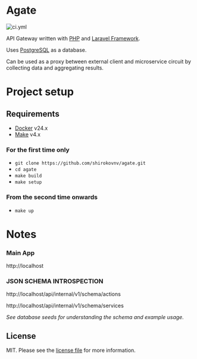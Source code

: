 # Agate

![ci.yml][link-ci]

API Gateway written with [PHP][link-php] and [Laravel Framework][link-laravel].

Uses [PostgreSQL][link-postgresql] as a database.

Can be used as a proxy between external client and microservice circuit 
by collecting data and aggregating results.

# Project setup

## Requirements

- [Docker][link-docker] v24.x
- [Make][link-make] v4.x

### For the first time only
- `git clone https://github.com/shirokovnv/agate.git`
- `cd agate`
- `make build`
- `make setup`

### From the second time onwards
- `make up`

# Notes

### Main App

http://localhost

### JSON SCHEMA INTROSPECTION

http://localhost/api/internal/v1/schema/actions

http://localhost/api/internal/v1/schema/services

_See database seeds for understanding the schema and example usage._

## License

MIT. Please see the [license file](LICENSE.md) for more information.

[link-php]: https://www.php.net/
[link-laravel]: https://laravel.com
[link-postgresql]: https://www.postgresql.org/
[link-ci]: https://github.com/shirokovnv/agate/actions/workflows/ci.yml/badge.svg
[link-docker]: https://www.docker.com/
[link-make]: https://www.gnu.org/software/make/manual/make.html
